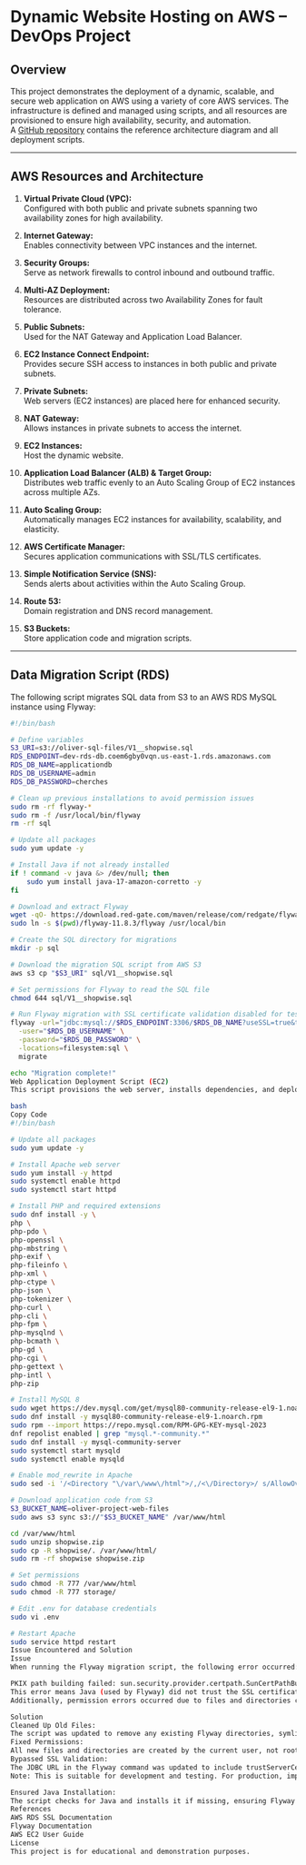 # Dynamic Website Hosting on AWS – DevOps Project

## Overview

This project demonstrates the deployment of a dynamic, scalable, and secure web application on AWS using a variety of core AWS services. The infrastructure is defined and managed using scripts, and all resources are provisioned to ensure high availability, security, and automation.  
A [GitHub repository](#) contains the reference architecture diagram and all deployment scripts.

---

## AWS Resources and Architecture

1. **Virtual Private Cloud (VPC):**  
   Configured with both public and private subnets spanning two availability zones for high availability.

2. **Internet Gateway:**  
   Enables connectivity between VPC instances and the internet.

3. **Security Groups:**  
   Serve as network firewalls to control inbound and outbound traffic.

4. **Multi-AZ Deployment:**  
   Resources are distributed across two Availability Zones for fault tolerance.

5. **Public Subnets:**  
   Used for the NAT Gateway and Application Load Balancer.

6. **EC2 Instance Connect Endpoint:**  
   Provides secure SSH access to instances in both public and private subnets.

7. **Private Subnets:**  
   Web servers (EC2 instances) are placed here for enhanced security.

8. **NAT Gateway:**  
   Allows instances in private subnets to access the internet.

9. **EC2 Instances:**  
   Host the dynamic website.

10. **Application Load Balancer (ALB) & Target Group:**  
    Distributes web traffic evenly to an Auto Scaling Group of EC2 instances across multiple AZs.

11. **Auto Scaling Group:**  
    Automatically manages EC2 instances for availability, scalability, and elasticity.

12. **AWS Certificate Manager:**  
    Secures application communications with SSL/TLS certificates.

13. **Simple Notification Service (SNS):**  
    Sends alerts about activities within the Auto Scaling Group.

14. **Route 53:**  
    Domain registration and DNS record management.

15. **S3 Buckets:**  
    Store application code and migration scripts.

---

## Data Migration Script (RDS)

The following script migrates SQL data from S3 to an AWS RDS MySQL instance using Flyway:

```bash
#!/bin/bash

# Define variables
S3_URI=s3://oliver-sql-files/V1__shopwise.sql
RDS_ENDPOINT=dev-rds-db.coem6gby0vqn.us-east-1.rds.amazonaws.com
RDS_DB_NAME=applicationdb
RDS_DB_USERNAME=admin
RDS_DB_PASSWORD=cherches

# Clean up previous installations to avoid permission issues
sudo rm -rf flyway-*
sudo rm -f /usr/local/bin/flyway
rm -rf sql

# Update all packages
sudo yum update -y

# Install Java if not already installed
if ! command -v java &> /dev/null; then
    sudo yum install java-17-amazon-corretto -y
fi

# Download and extract Flyway
wget -qO- https://download.red-gate.com/maven/release/com/redgate/flyway/flyway-commandline/11.8.3/flyway-commandline-11.8.3-linux-x64.tar.gz | tar -xvz
sudo ln -s $(pwd)/flyway-11.8.3/flyway /usr/local/bin

# Create the SQL directory for migrations
mkdir -p sql

# Download the migration SQL script from AWS S3
aws s3 cp "$S3_URI" sql/V1__shopwise.sql

# Set permissions for Flyway to read the SQL file
chmod 644 sql/V1__shopwise.sql

# Run Flyway migration with SSL certificate validation disabled for testing
flyway -url="jdbc:mysql://$RDS_ENDPOINT:3306/$RDS_DB_NAME?useSSL=true&trustServerCertificate=true" \
  -user="$RDS_DB_USERNAME" \
  -password="$RDS_DB_PASSWORD" \
  -locations=filesystem:sql \
  migrate

echo "Migration complete!"
Web Application Deployment Script (EC2)
This script provisions the web server, installs dependencies, and deploys the application code from S3:

bash
Copy Code
#!/bin/bash

# Update all packages
sudo yum update -y

# Install Apache web server
sudo yum install -y httpd
sudo systemctl enable httpd
sudo systemctl start httpd

# Install PHP and required extensions
sudo dnf install -y \
php \
php-pdo \
php-openssl \
php-mbstring \
php-exif \
php-fileinfo \
php-xml \
php-ctype \
php-json \
php-tokenizer \
php-curl \
php-cli \
php-fpm \
php-mysqlnd \
php-bcmath \
php-gd \
php-cgi \
php-gettext \
php-intl \
php-zip

# Install MySQL 8
sudo wget https://dev.mysql.com/get/mysql80-community-release-el9-1.noarch.rpm
sudo dnf install -y mysql80-community-release-el9-1.noarch.rpm
sudo rpm --import https://repo.mysql.com/RPM-GPG-KEY-mysql-2023
dnf repolist enabled | grep "mysql.*-community.*"
sudo dnf install -y mysql-community-server
sudo systemctl start mysqld
sudo systemctl enable mysqld

# Enable mod_rewrite in Apache
sudo sed -i '/<Directory "\/var\/www\/html">/,/<\/Directory>/ s/AllowOverride None/AllowOverride All/' /etc/httpd/conf/httpd.conf

# Download application code from S3
S3_BUCKET_NAME=oliver-project-web-files
sudo aws s3 sync s3://"$S3_BUCKET_NAME" /var/www/html

cd /var/www/html
sudo unzip shopwise.zip
sudo cp -R shopwise/. /var/www/html/
sudo rm -rf shopwise shopwise.zip

# Set permissions
sudo chmod -R 777 /var/www/html
sudo chmod -R 777 storage/

# Edit .env for database credentials
sudo vi .env

# Restart Apache
sudo service httpd restart
Issue Encountered and Solution
Issue
When running the Flyway migration script, the following error occurred:

PKIX path building failed: sun.security.provider.certpath.SunCertPathBuilderException: unable to find valid certification path to requested target
This error means Java (used by Flyway) did not trust the SSL certificate presented by the AWS RDS MySQL instance.
Additionally, permission errors occurred due to files and directories created by sudo in previous runs.

Solution
Cleaned Up Old Files:
The script was updated to remove any existing Flyway directories, symlinks, and the sql directory before running, ensuring no permission conflicts.
Fixed Permissions:
All new files and directories are created by the current user, not root, to avoid permission issues.
Bypassed SSL Validation:
The JDBC URL in the Flyway command was updated to include trustServerCertificate=true, which tells the MySQL driver to accept the server’s certificate without validation.
Note: This is suitable for development and testing. For production, import the AWS RDS root CA certificate into the Java keystore.

Ensured Java Installation:
The script checks for Java and installs it if missing, ensuring Flyway can run.
References
AWS RDS SSL Documentation
Flyway Documentation
AWS EC2 User Guide
License
This project is for educational and demonstration purposes.
